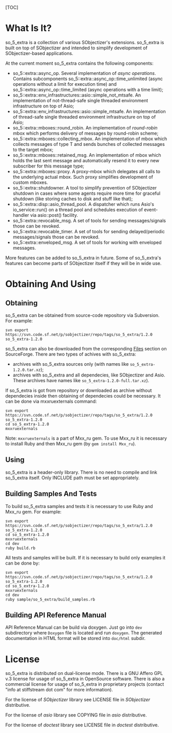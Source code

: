 [TOC]

# What Is It?

so_5_extra is a collection of various SObjectizer's extensions. so_5_extra is built on top of SObjectizer and intended to simplify development of SObjectizer-based applications.

At the current moment so_5_extra contains the following components:

* so_5::extra::async_op. Several implementation of *async operations*. Contains subcomponents so_5::extra::async_op::time_unlimited (async operations without a limit for execution time) and so_5::extra::async_op::time_limited (async operations with a time limit);
* so_5::extra::env_infrastructures::asio::simple_not_mtsafe. An implementation of not-thread-safe single threaded environment infrastructure on top of Asio;
* so_5::extra::env_infrastructures::asio::simple_mtsafe. An implementation of thread-safe single threaded environment infrastructure on top of Asio;
* so_5::extra::mboxes::round_robin. An implementation of *round-robin* mbox which performs delivery of messages by round-robin scheme;
* so_5::extra::mboxes::collecting_mbox. An implementation of mbox which collects messages of type T and sends bunches of collected messages to the target mbox;
* so_5::extra::mboxes::retained_msg. An implementation of mbox which holds the last sent message and automatically resend it to every new subscriber for this message type;
* so_5::extra::mboxes::proxy. A proxy-mbox which delegates all calls to the underlying actual mbox. Such proxy simplifies development of custom mboxes.
* so_5::extra::shutdowner. A tool to simplify prevention of SObjectizer shutdown in cases where some agents require more time for graceful shutdown (like storing caches to disk and stuff like that);
* so_5::extra::disp::asio_thread_pool. A dispatcher which runs Asio's io_service::run() on a thread pool and schedules execution of event-handler via asio::post() facility.
* so_5::extra::revocable_msg. A set of tools for sending messages/signals those can be revoked. 
* so_5::extra::revocable_timer. A set of tools for sending delayed/periodic messages/signals those can be revoked.
* so_5::extra::enveloped_msg. A set of tools for working with enveloped messages.

More features can be added to so_5_extra in future. Some of so_5_extra's features can become parts of SObjectizer itself if they will be in wide use.

# Obtaining And Using

## Obtaining 

so_5_extra can be obtained from source-code repository via Subversion. For example:

    svn export https://svn.code.sf.net/p/sobjectizer/repo/tags/so_5_extra/1.2.0 so_5_extra-1.2.0

so_5_extra can also be downloaded from the corresponding [Files](https://sourceforge.net/projects/sobjectizer/files/sobjectizer/so_5_extra/) section on SourceForge. There are two types of achives with so_5_extra: 

* archives with so_5_extra sources only (with names like `so_5_extra-1.2.0.tar.xz`);
* archives with so_5_extra and all dependecies, like SObjectizer and Asio. These archives have names like `so_5_extra-1.2.0-full.tar.xz`).

If so_5_extra is got from repository or downloaded as archive without dependecies inside then obtaining of dependecies could be necessary. It can be done via mxxruexternals command: 

    svn export https://svn.code.sf.net/p/sobjectizer/repo/tags/so_5_extra/1.2.0 so_5_extra-1.2.0
    cd so_5_extra-1.2.0
    mxxruexternals

Note: `mxxruexternals` is a part of Mxx_ru gem. To use Mxx_ru it is necessary to install Ruby and then Mxx_ru gem (by `gem install Mxx_ru`).

## Using

so_5_extra is a header-only library. There is no need to compile and link so_5_extra itself. Only INCLUDE path must be set appropriately.

## Building Samples And Tests

To build so_5_extra samples and tests it is necessary to use Ruby and Mxx_ru gem. For example:

    svn export https://svn.code.sf.net/p/sobjectizer/repo/tags/so_5_extra/1.2.0 so_5_extra-1.2.0
    cd so_5_extra-1.2.0
    mxxruexternals
    cd dev
    ruby build.rb

All tests and samples will be built. If it is necessary to build only examples it can be done by:

    svn export https://svn.code.sf.net/p/sobjectizer/repo/tags/so_5_extra/1.2.0 so_5_extra-1.2.0
    cd so_5_extra-1.2.0
    mxxruexternals
    cd dev
    ruby sample/so_5_extra/build_samples.rb

## Building API Reference Manual

API Reference Manual can be build via doxygen. Just go into `dev` subdirectory where `Doxygen` file is located and run `doxygen`. The generated documentation in HTML format will be stored into `doc/html` subdir.

# License

so_5_extra is distributed on dual-license mode. There is a GNU Affero GPL v.3 license for usage of so_5_extra in OpenSource software. There is also a commercial license for usage of so_5_extra in proprietary projects (contact "info at stiffstream dot com" for more information).

For the license of *SObjectizer* library see LICENSE file in *SObjectizer* distributive.

For the license of *asio* library see COPYING file in *asio* distributive.

For the license of *doctest* library see LICENSE file in *doctest* distributive.

